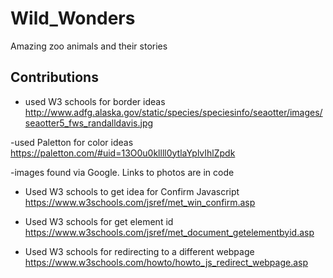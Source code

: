 # Wild_Wonders
Amazing zoo animals and their stories

## Contributions
- used W3 schools for border ideas
    http://www.adfg.alaska.gov/static/species/speciesinfo/seaotter/images/seaotter5_fws_randalldavis.jpg

-used Paletton for color ideas
    https://paletton.com/#uid=13O0u0kllll0ytlaYplvIhlZpdk

-images found via Google. Links to photos are in code

- Used W3 schools to get idea for Confirm Javascript
    https://www.w3schools.com/jsref/met_win_confirm.asp

- Used W3 schools for get element id
 https://www.w3schools.com/jsref/met_document_getelementbyid.asp 

 - Used W3 schools for redirecting to a different webpage
 https://www.w3schools.com/howto/howto_js_redirect_webpage.asp 